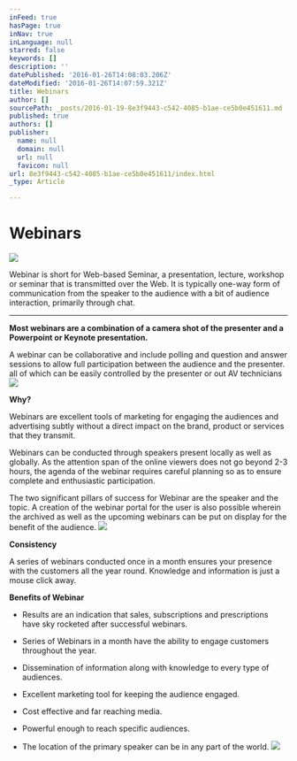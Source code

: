 ```yaml
---
inFeed: true
hasPage: true
inNav: true
inLanguage: null
starred: false
keywords: []
description: ''
datePublished: '2016-01-26T14:08:03.206Z'
dateModified: '2016-01-26T14:07:59.321Z'
title: Webinars
author: []
sourcePath: _posts/2016-01-19-8e3f9443-c542-4085-b1ae-ce5b0e451611.md
published: true
authors: []
publisher:
  name: null
  domain: null
  url: null
  favicon: null
url: 8e3f9443-c542-4085-b1ae-ce5b0e451611/index.html
_type: Article

---
```

# Webinars
![](https://s3-us-west-2.amazonaws.com/the-grid-img/p/549e48dbe8085198766bb5cd02d0b15454380a8f.jpg)

Webinar is short for
Web-based Seminar, a presentation, lecture, workshop or seminar that is
transmitted over the Web. It is typically one-way form of communication from
the speaker to the audience with a bit of audience interaction, primarily
through chat.

****

**Most webinars are a
combination of a camera shot of the presenter and a Powerpoint or Keynote
presentation.**

A webinar can be
collaborative and include polling and question and answer sessions to allow
full participation between the audience and the presenter. all of which can be
easily controlled by the presenter or out AV technicians
![](https://s3-us-west-2.amazonaws.com/the-grid-img/p/d21dfc6219b4db8019b972f456e79698f0383b8a.jpg)

**Why?**

Webinars are excellent
tools of marketing for engaging the audiences and advertising subtly without a
direct impact on the brand, product or services that they transmit.

Webinars can be
conducted through speakers present locally as well as globally. As the
attention span of the online viewers does not go beyond 2-3 hours, the agenda
of the webinar requires careful planning so as to ensure complete and
enthusiastic participation.

The two significant
pillars of success for Webinar are the speaker and the topic. A creation of the
webinar portal for the user is also possible wherein the archived as well as
the upcoming webinars can be put on display for the benefit of the audience.
![](https://the-grid-user-content.s3-us-west-2.amazonaws.com/30f88180-916c-4350-b886-25570003d8e4.JPG)

**Consistency**

A series of webinars
conducted once in a month ensures your presence with the customers all the year
round. Knowledge and information is just a mouse click away.

**Benefits of Webinar**

* Results are an indication that sales,
subscriptions and prescriptions have sky rocketed after successful
webinars.

* Series of Webinars in a month have the
ability to engage customers throughout the year.

* Dissemination of information along with
knowledge to every type of audiences.

* Excellent marketing tool for keeping the
audience engaged.

* Cost effective and far reaching media.

* Powerful enough to reach specific
audiences.

* The location of the primary speaker can be
in any part of the world.
![](https://the-grid-user-content.s3-us-west-2.amazonaws.com/ec294cde-6055-49f5-9768-d79415e9bf19.JPG)